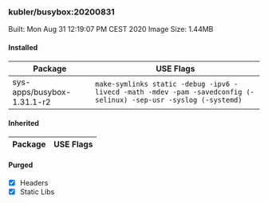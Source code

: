 ### kubler/busybox:20200831

Built: Mon Aug 31 12:19:07 PM CEST 2020
Image Size: 1.44MB

#### Installed
Package | USE Flags
--------|----------
sys-apps/busybox-1.31.1-r2 | `make-symlinks static -debug -ipv6 -livecd -math -mdev -pam -savedconfig (-selinux) -sep-usr -syslog (-systemd)`
#### Inherited
Package | USE Flags
--------|----------
#### Purged
- [x] Headers
- [x] Static Libs
